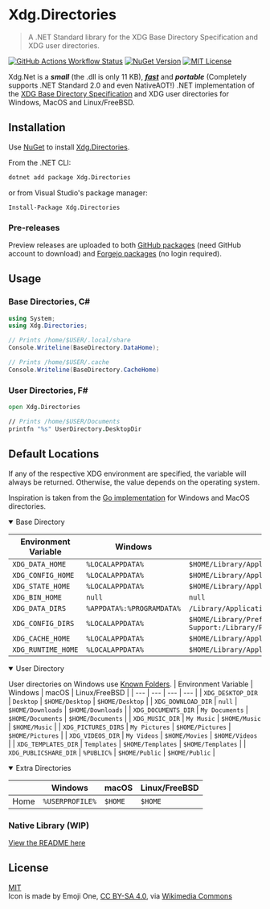 # Xdg.Directories

> A .NET Standard library for the XDG Base Directory Specification and XDG user directories.

[![GitHub Actions Workflow Status](https://img.shields.io/github/actions/workflow/status/xdg-net/xdg.directories/build-test.yaml?style=for-the-badge&logo=github)](https://github.com/xdg-net/Xdg.Net/actions/workflows/build-test.yaml)
[![NuGet Version](https://img.shields.io/nuget/v/xdg.directories?style=for-the-badge&logo=nuget)](https://www.nuget.org/packages/Xdg.Directories/)
[![MIT License](https://img.shields.io/github/license/xdg-net/xdg.directories?style=for-the-badge)](https://choosealicense.com/licenses/mit/)

Xdg.Net is a ***small*** (the .dll is only 11 KB), [***fast***](./src/Xdg.Benchmarks/README.md) and ***portable*** (Completely supports .NET Standard 2.0 and even NativeAOT!) .NET implementation of the [XDG Base Directory Specification](https://specifications.freedesktop.org/basedir-spec/basedir-spec-latest.html) and XDG user directories for Windows, MacOS and Linux/FreeBSD.

## Installation

Use [NuGet](http://docs.nuget.org/docs/start-here/installing-nuge) to install [Xdg.Directories](thttps://www.nuget.org/packages/Xdg.Directories).

From the .NET CLI:

```bash
dotnet add package Xdg.Directories
```

or from Visual Studio's package manager:

```pwsh
Install-Package Xdg.Directories
```

### Pre-releases

Preview releases are uploaded to both [GitHub packages](https://github.com/xdg-net/Xdg.Net/pkgs/nuget/Xdg.Directories) (need GitHub account to download) and [Forgejo packages](https://git.froth.zone/mirrors/-/packages/nuget/xdg.directories) (no login required).

## Usage

### Base Directories, C#

```csharp
using System;
using Xdg.Directories;

// Prints /home/$USER/.local/share
Console.Writeline(BaseDirectory.DataHome);

// Prints /home/$USER/.cache
Console.Writeline(BaseDirectory.CacheHome)
```

### User Directories, F#

```fsharp
open Xdg.Directories

// Prints /home/$USER/Documents
printfn "%s" UserDirectory.DesktopDir
```

## Default Locations

If any of the respective XDG environment are specified, the variable will always be returned.
Otherwise, the value depends on the operating system.

Inspiration is taken from the [Go implementation](https://github.com/adrg/xdg) for Windows and MacOS directories.

<details open>
<summary>Base Directory</summary>

| Environment Variable | Windows | macOS | Linux/FreeBSD |
| --- | --- | --- | --- |
| `XDG_DATA_HOME` | `%LOCALAPPDATA%` | `$HOME/Library/Application Support` | `$HOME/.local/share` |
| `XDG_CONFIG_HOME` | `%LOCALAPPDATA%` | `$HOME/Library/Application Support` | `$HOME/.config` |
| `XDG_STATE_HOME` | `%LOCALAPPDATA%` | `$HOME/Library/Application Support` | `$HOME/.local/state` |
| `XDG_BIN_HOME` | `null` | `null` | `$HOME/.local/bin` |
| `XDG_DATA_DIRS` | `%APPDATA%:%PROGRAMDATA%` | `/Library/Application Support` | `/usr/local/share:/usr/share` |
| `XDG_CONFIG_DIRS` | `%LOCALAPPDATA%` | `$HOME/Library/Preferences:/Library/Application Support:/Library/Preferences` | `/etc/xdg` |
| `XDG_CACHE_HOME` | `%LOCALAPPDATA%` | `$HOME/Library/Application Support` | `$HOME/.config` |
| `XDG_RUNTIME_HOME` | `%LOCALAPPDATA%` | `$HOME/Library/Application Support` | `/run/user/$UID` |
</details>

<details open>
<summary>User Directory</summary>

User directories on Windows use [Known Folders](https://learn.microsoft.com/en-us/windows/win32/shell/known-folders).
| Environment Variable | Windows | macOS | Linux/FreeBSD |
| --- | --- | --- | --- |
| `XDG_DESKTOP_DIR` | `Desktop` | `$HOME/Desktop` | `$HOME/Desktop` |
| `XDG_DOWNLOAD_DIR` | `null` | `$HOME/Downloads` | `$HOME/Downloads` |
| `XDG_DOCUMENTS_DIR` | `My Documents` | `$HOME/Documents` | `$HOME/Documents` |
| `XDG_MUSIC_DIR` | `My Music` | `$HOME/Music` | `$HOME/Music` |
| `XDG_PICTURES_DIRS` | `My Pictures` | `$HOME/Pictures` | `$HOME/Pictures` |
| `XDG_VIDEOS_DIR` | `My Videos` | `$HOME/Movies` | `$HOME/Videos` |
| `XDG_TEMPLATES_DIR` | `Templates` | `$HOME/Templates` | `$HOME/Templates` |
| `XDG_PUBLICSHARE_DIR` | `%PUBLIC%` | `$HOME/Public` | `$HOME/Public` |
</details>

<details open>
<summary>Extra Directories</summary>

| | Windows | macOS | Linux/FreeBSD |
| --- | --- | --- | --- |
| Home | `%USERPROFILE%` | `$HOME` | `$HOME` |
</details>

### Native Library (WIP)

[View the README here](./src/Xdg.Directories.FFI/README.md)

## License

[MIT](https://choosealicense.com/licenses/mit/) \
Icon is made by Emoji One, [CC BY-SA 4.0](https://creativecommons.org/licenses/by-sa/4.0), via [Wikimedia Commons](https://commons.wikimedia.org/wiki/File:Eo_circle_purple_white_letter-x.svg)